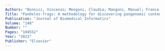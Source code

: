 ```yaml
---
Authors: "Bonnici, Vincenzo; Mengoni, Claudia; Mangoni, Manuel; Franco, Giuditta; Giugno, Rosalba;"
Title: "PanDelos-frags: A methodology for discovering pangenomic content of incomplete microbial assemblies"
Publication: "Journal of Biomedical Informatics"
Volume: "148"
Number: ""
Pages: "104552"
Year: "2023"
Publisher: "Elsevier"
---
```


